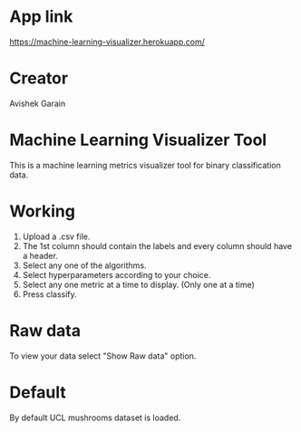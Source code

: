 # App link
https://machine-learning-visualizer.herokuapp.com/

# Creator
Avishek Garain

# Machine Learning Visualizer Tool 
This is a machine learning metrics visualizer tool for binary classification data.

# Working
1. Upload a .csv file.
2. The 1st column should contain the labels and every column should have a header. 
3. Select any one of the algorithms.
4. Select hyperparameters according to your choice.
5. Select any one metric at a time to display. (Only one at a time)
6. Press classify.

# Raw data
To view your data select "Show Raw data" option.

# Default
By default UCL mushrooms dataset is loaded.
